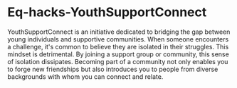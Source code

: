 # Eq-hacks-YouthSupportConnect
YouthSupportConnect is an initiative dedicated to bridging the gap between young individuals and supportive communities. When someone encounters a challenge, it's common to believe they are isolated in their struggles. This mindset is detrimental. By joining a support group or community, this sense of isolation dissipates. Becoming part of a community not only enables you to forge new friendships but also introduces you to people from diverse backgrounds with whom you can connect and relate.
